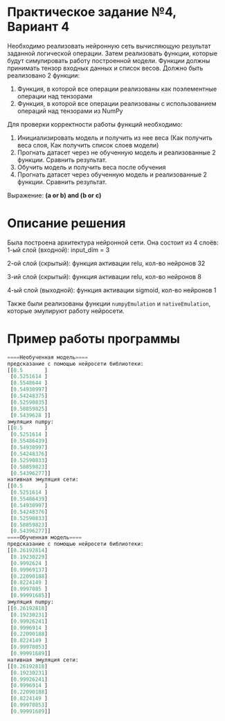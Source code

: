 # Практическое задание №4, Вариант 4
Необходимо реализовать нейронную сеть вычисляющую результат заданной логической операции. Затем реализовать функции, которые будут симулировать работу построенной модели. Функции должны принимать тензор входных данных и список весов. Должно быть реализовано 2 функции:

 1) Функция, в которой все операции реализованы как поэлементные операции над тензорами
 2) Функция, в которой все операции реализованы с использованием операций над тензорами из NumPy

Для проверки корректности работы функций необходимо:
 1) Инициализировать модель и получить из нее веса (Как получить веса слоя, Как получить список слоев модели)
 2) Прогнать датасет через не обученную модель и реализованные 2 функции. Сравнить результат.
 3) Обучить модель и получить веса после обучения
 4) Прогнать датасет через обученную модель и реализованные 2 функции. Сравнить результат.
 
 Выражение: **(a or b) and (b or c)**
 
# Описание решения
Была построена архитектура нейронной сети. Она состоит из 4 слоёв:
1-ый слой (входной): input_dim = 3

2-ой слой (скрытый): функция активации relu, кол-во нейронов 32

3-ий слой (скрытый): функция активации relu, кол-во нейронов 8

4-ый слой (выходной): функция активации sigmoid, кол-во нейронов 1

Также были реализованы функции ```numpyEmulation``` и ```nativeEmulation```, которые эмулируют работу нейросети.

# Пример работы программы
```python
====Необученная модель====
предсказание с помощью нейросети библиотеки:
[[0.5       ]
 [0.5251614 ]
 [0.5548644 ]
 [0.54930997]
 [0.54248375]
 [0.52590835]
 [0.58859825]
 [0.5439628 ]]
эмуляция numpy:
[[0.5       ]
 [0.5251614 ]
 [0.55486439]
 [0.54930997]
 [0.54248376]
 [0.52590833]
 [0.58859823]
 [0.54396277]]
нативная эмуляция сети:
[[0.5       ]
 [0.5251614 ]
 [0.55486439]
 [0.54930997]
 [0.54248376]
 [0.52590833]
 [0.58859823]
 [0.54396277]]
====Обученная модель====
предсказание с помощью нейросети библиотеки:
[[0.26192814]
 [0.19230229]
 [0.9992624 ]
 [0.99969137]
 [0.22090188]
 [0.8224149 ]
 [0.9997085 ]
 [0.99991685]]
эмуляция numpy:
[[0.26192818]
 [0.19230231]
 [0.99926241]
 [0.9996914 ]
 [0.22090188]
 [0.8224149 ]
 [0.99970853]
 [0.99991689]]
нативная эмуляция сети:
[[0.26192818]
 [0.19230231]
 [0.99926241]
 [0.9996914 ]
 [0.22090188]
 [0.8224149 ]
 [0.99970853]
 [0.99991689]]
```
